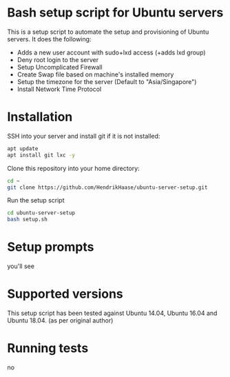 # Bash setup script for Ubuntu servers

This is a setup script to automate the setup and provisioning of Ubuntu servers. It does the following:
* Adds a new user account with sudo+lxd access (+adds lxd group)
* Deny root login to the server
* Setup Uncomplicated Firewall
* Create Swap file based on machine's installed memory
* Setup the timezone for the server (Default to "Asia/Singapore")
* Install Network Time Protocol

# Installation
SSH into your server and install git if it is not installed:
```bash
apt update
apt install git lxc -y
```

Clone this repository into your home directory:
```bash
cd ~
git clone https://github.com/HendrikHaase/ubuntu-server-setup.git
```

Run the setup script
```bash
cd ubuntu-server-setup
bash setup.sh
```

# Setup prompts
you'll see

# Supported versions
This setup script has been tested against Ubuntu 14.04, Ubuntu 16.04 and Ubuntu 18.04. (as per original author)

# Running tests
no